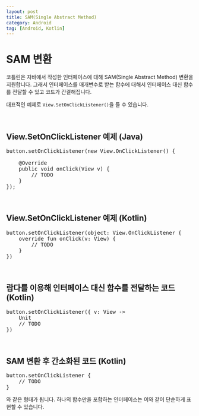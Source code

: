 ```yaml
---
layout: post
title: SAM(Single Abstract Method)
category: Android
tag: [Android, Kotlin]
---
```


# SAM 변환

코틀린은 자바에서 작성한 인터페이스에 대해 SAM(Single Abstract Method) 변환을 지원합니다. 그래서 인터페이스를 매개변수로 받는
함수에 대해서 인터페이스 대신 함수를 전달할 수 있고 코드가 간결해집니다.

대표적인 예제로 `View.SetOnClickListener()`을 들 수 있습니다.

<br>

## View.SetOnClickListener 예제 (Java)

<pre class="prettyprint">
button.setOnClickListener(new View.OnClickListener() {

    @Override
    public void onClick(View v) {
        // TODO
    }
});
</pre>

<br>

## View.SetOnClickListener 예제 (Kotlin)

<pre class="prettyprint">
button.setOnClickListener(object: View.OnClickListener {
    override fun onClick(v: View) {
        // TODO
    }
})
</pre>

<br>

## 람다를 이용해 인터페이스 대신 함수를 전달하는 코드 (Kotlin)

<pre class="prettyprint">
button.setOnClickListener({ v: View ->
    Unit
    // TODO
})
</pre>

<br>

## SAM 변환 후 간소화된 코드 (Kotlin)

<pre class="prettyprint">
button.setOnClickListener {
    // TODO
}
</pre>

와 같은 형태가 됩니다. 하나의 함수만을 포함하는 인터페이스는 이와 같이 단순하게 표현할 수 있습니다.